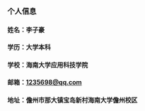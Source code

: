 ### 个人信息
####  姓名：李子豪
####  学历：大学本科
####  学校：海南大学应用科技学院
####  邮箱：1235698@qq.com
####  地址：儋州市那大镇宝岛新村海南大学儋州校区
